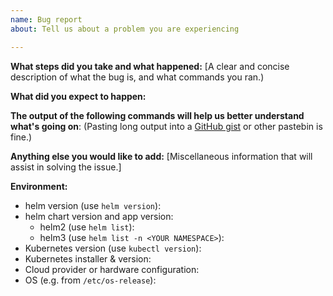 ```yaml
---
name: Bug report
about: Tell us about a problem you are experiencing

---
```


**What steps did you take and what happened:**
[A clear and concise description of what the bug is, and what commands you ran.)


**What did you expect to happen:**


**The output of the following commands will help us better understand what's going on**:
(Pasting long output into a [GitHub gist](https://gist.github.com) or other pastebin is fine.)


**Anything else you would like to add:**
[Miscellaneous information that will assist in solving the issue.]


**Environment:**

- helm version (use `helm version`): 
- helm chart version and app version:
  - helm2 (use `helm list`):
  - helm3 (use `helm list -n <YOUR NAMESPACE>`):
- Kubernetes version (use `kubectl version`):
- Kubernetes installer & version:
- Cloud provider or hardware configuration:
- OS (e.g. from `/etc/os-release`):
